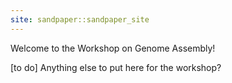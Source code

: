 ```yaml
---
site: sandpaper::sandpaper_site
---
```


Welcome to the Workshop on Genome Assembly!

[to do] Anything else to put here for the workshop?

